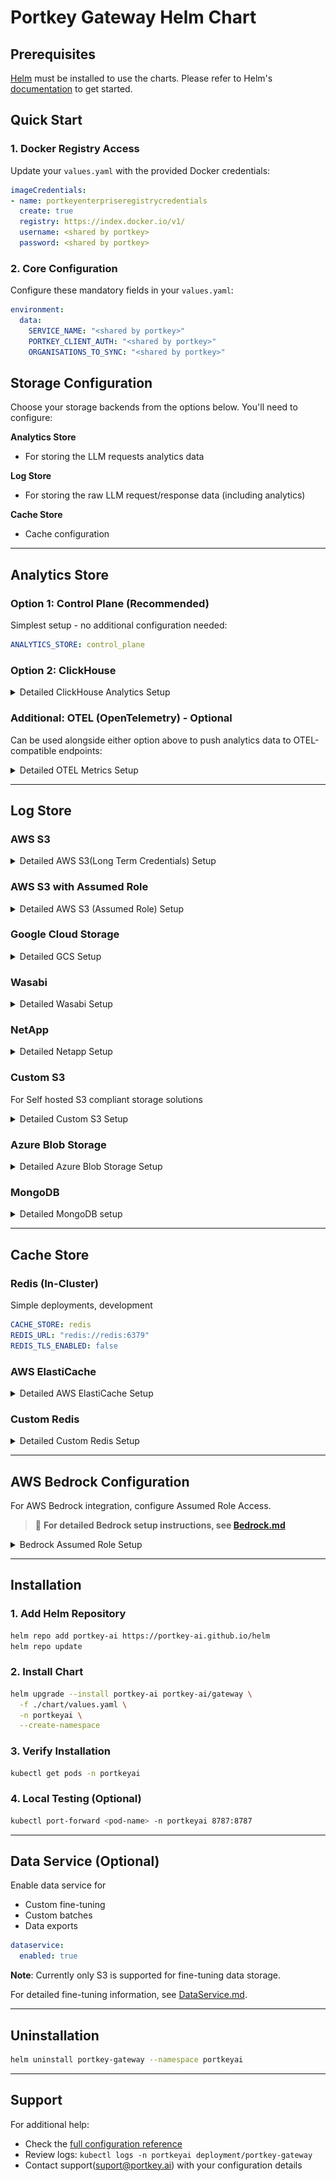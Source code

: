 # Portkey Gateway Helm Chart

## Prerequisites

[Helm](https://helm.sh) must be installed to use the charts. Please refer to Helm's [documentation](https://helm.sh/docs) to get started.

## Quick Start

### 1. Docker Registry Access
Update your `values.yaml` with the provided Docker credentials:

```yaml
imageCredentials:
- name: portkeyenterpriseregistrycredentials
  create: true
  registry: https://index.docker.io/v1/
  username: <shared by portkey>
  password: <shared by portkey>
```

### 2. Core Configuration
Configure these mandatory fields in your `values.yaml`:

```yaml
environment:
  data:
    SERVICE_NAME: "<shared by portkey>"
    PORTKEY_CLIENT_AUTH: "<shared by portkey>"
    ORGANISATIONS_TO_SYNC: "<shared by portkey>"
```

## Storage Configuration

Choose your storage backends from the options below. You'll need to configure: 

**Analytics Store**
- For storing the LLM requests analytics data

**Log Store** 
- For storing the raw LLM request/response data (including analytics)

**Cache Store**
- Cache configuration

---

## Analytics Store

### Option 1: Control Plane (Recommended)
Simplest setup - no additional configuration needed:
```yaml
ANALYTICS_STORE: control_plane
```

### Option 2: ClickHouse
<details>
<summary>Detailed ClickHouse Analytics Setup</summary>

```yaml
ANALYTICS_STORE: clickhouse
ANALYTICS_STORE_ENDPOINT: "<shared by portkey>"
ANALYTICS_STORE_USER: "<shared by portkey>"
ANALYTICS_STORE_PASSWORD: "<shared by portkey>"
ANALYTICS_LOG_TABLE: "<shared by portkey>"
ANALYTICS_FEEDBACK_TABLE: "<shared by portkey>"
ANALYTICS_GENERATION_HOOKS_TABLE: "<shared by portkey>"
```
</details>

### Additional: OTEL (OpenTelemetry) - Optional
Can be used alongside either option above to push analytics data to OTEL-compatible endpoints:
<details>
<summary>Detailed OTEL Metrics Setup</summary>

```yaml
OTEL_PUSH_ENABLED: true
OTEL_ENDPOINT: "http://localhost:4318"
OTEL_RESOURCE_ATTRIBUTES: "ApplicationShortName=gateway,AssetId=12323"
```
</details>

---

## Log Store

### AWS S3
<details>
<summary> Detailed AWS S3(Long Term Credentials) Setup</summary>

```yaml
LOG_STORE: s3
LOG_STORE_REGION: "us-east-1"
LOG_STORE_ACCESS_KEY: "<AWS Access Key>"
LOG_STORE_SECRET_KEY: "<AWS Secret Key>"
LOG_STORE_GENERATIONS_BUCKET: "<AWS Bucket Name>"
```
</details>

### AWS S3 with Assumed Role
<details>
<summary>Detailed AWS S3 (Assumed Role) Setup</summary>

**Method 1: Long-term Credentials**
```yaml
LOG_STORE: s3_assume
LOG_STORE_REGION: "<AWS Bucket Region>"
LOG_STORE_ACCESS_KEY: "<shared by portkey>"
LOG_STORE_SECRET_KEY: "<shared by portkey>"
LOG_STORE_GENERATIONS_BUCKET: "<AWS Bucket Name>"
LOG_STORE_AWS_ROLE_ARN: "<role arn with bucket access>"
LOG_STORE_AWS_EXTERNAL_ID: "<external id from trust relationship>"
```

**Setup Steps:**
1. Create IAM role with S3 permissions (LOG_STORE_AWS_ROLE_ARN)
2. Set trust relationship with Portkey account
3. Use external ID for security

**AWS Role Setup**

IAM Policy for S3 Access:
```json
{
  "Version": "2012-10-17",
  "Statement": [
    {
      "Effect": "Allow",
      "Action": ["s3:GetObject", "s3:PutObject"],
      "Resource": ["arn:aws:s3:::<LOG_STORE_GENERATIONS_BUCKET>", "arn:aws:s3:::<LOG_STORE_GENERATIONS_BUCKET>/*"]
    }
  ]
}
```

Trust Relationship:
```json
{
  "Version": "2012-10-17",
  "Statement": [
    {
      "Effect": "Allow",
      "Principal": {
        "AWS": "<arn_shared_by_portkey>"
      },
      "Action": "sts:AssumeRole",
      "Condition": {
        "StringEquals": {
          "sts:ExternalId": "<LOG_STORE_AWS_EXTERNAL_ID>"
        }
      }
    }
  ]
}
```

**Method 2: EKS IRSA**
```yaml
LOG_STORE: s3_assume
LOG_STORE_REGION: "<AWS Bucket Region>"
LOG_STORE_GENERATIONS_BUCKET: "<AWS Bucket Name>"
```

**Method 3: EC2 Instance Metadata (IMDS)**
```yaml
LOG_STORE: s3_assume
LOG_STORE_REGION: "us-east-1"
LOG_STORE_GENERATIONS_BUCKET: "<AWS Bucket Name>"
AWS_IMDS_V1: true  # Only if using IMDS v1
```
</details>

### Google Cloud Storage
<details>
<summary>Detailed GCS Setup</summary>

- Only the s3 interoperable way of gcs is supported currently.
- Access Key can be generated as mentioned here -
  1. https://cloud.google.com/storage/docs/interoperability
  2. https://cloud.google.com/storage/docs/authentication/hmackeys
- Cloud Storage -> Settings -> Interopability -> Access keys for service accounts -> Create Key for Service Accounts

```yaml
LOG_STORE: gcs
LOG_STORE_REGION: "<GCP Region>"
LOG_STORE_ACCESS_KEY: "<GCP hmac key>"
LOG_STORE_SECRET_KEY: "<GCP hmac secret>"
LOG_STORE_GENERATIONS_BUCKET: "<GCP Bucket Name>"
```
</details>

### Wasabi
<details>
<summary>Detailed Wasabi Setup</summary>

```yaml
LOG_STORE: wasabi
LOG_STORE_REGION: "<Wasabi Region>"
LOG_STORE_ACCESS_KEY: "<Wasabi Access Key>"
LOG_STORE_SECRET_KEY: "<Wasabi Secret Key>"
LOG_STORE_GENERATIONS_BUCKET: "<Wasabi Bucket Name>"
```
</details>

### NetApp
<details>
<summary>Detailed Netapp Setup</summary>

```yaml
LOG_STORE: netapp
LOG_STORE_REGION: "<Netapp Region>"
LOG_STORE_ACCESS_KEY: "<Netapp Access Key>"
LOG_STORE_SECRET_KEY: "<Netapp Secret Key>"
LOG_STORE_BASEPATH: "<Netapp Base Path Including Bucket Name>"
```
</details>

### Custom S3
For Self hosted S3 compliant storage solutions
<details>
<summary>Detailed Custom S3 Setup</summary>

```yaml
LOG_STORE: s3_custom
LOG_STORE_REGION: "<Custom S3 Region>"
LOG_STORE_ACCESS_KEY: "<Custom S3 Access Key>"
LOG_STORE_SECRET_KEY: "<Custom S3 Secret Key>"
LOG_STORE_BASEPATH: "<Custom S3 Base Path Including Bucket Name>"
```
</details>

### Azure Blob Storage
<details>
<summary>Detailed Azure Blob Storage Setup</summary>

**With Storage Key:**
```yaml
LOG_STORE: azure
AZURE_STORAGE_ACCOUNT: "<Azure Storage Account>"
AZURE_STORAGE_KEY: "<Azure Storage Key>" # not required for managed or entra
AZURE_STORAGE_CONTAINER: "<Azure Storage Container>"
```

**With Managed Identity:**
```yaml
LOG_STORE: azure
AZURE_AUTH_MODE: managed
AZURE_STORAGE_ACCOUNT: "<Azure Storage Account>"
AZURE_STORAGE_CONTAINER: "<Azure Storage Container>"
AZURE_MANAGED_CLIENT_ID: "<Azure Managed Client Id>"  # Only for multiple identities
```

**With Entra Identity:**
```yaml
LOG_STORE: azure
AZURE_AUTH_MODE: entra
AZURE_STORAGE_ACCOUNT: "<Azure Storage Account>"
AZURE_STORAGE_CONTAINER: "<Azure Storage Container>"
AZURE_ENTRA_CLIENT_ID: "<Azure Entra Client Id>"
AZURE_ENTRA_CLIENT_SECRET: "<Azure Entra Client Secret>"
AZURE_ENTRA_TENANT_ID: "<Azure Entra Tenant Id>"
```
</details>

### MongoDB
<details>
<summary>Detailed MongoDB setup</summary>

**Simple Setup**
```yaml
LOG_STORE: mongo
MONGO_DB_CONNECTION_URL: "mongodb://user:pass@host:port/db"
MONGO_DATABASE: "<Mongo DB>"
MONGO_COLLECTION_NAME: "<Mongo Collection>"
MONGO_GENERATION_HOOKS_COLLECTION_NAME: "<Mongo Collection for Hooks>"
```

**For PEM file authentication:**
1. Add your PEM file to `resources-config.yaml`
2. Configure volume mounting in `values.yaml`:
```yaml
volumes:
- name: shared-folder
  configMap:
    name: resource-config
volumeMounts:
- name: shared-folder
  mountPath: /etc/shared/document_db.pem
  subPath: document_db.pem
```
</details>

---

## Cache Store

### Redis (In-Cluster)
Simple deployments, development

```yaml
CACHE_STORE: redis
REDIS_URL: "redis://redis:6379"
REDIS_TLS_ENABLED: false
```

### AWS ElastiCache
<details>
<summary>Detailed AWS ElastiCache Setup</summary>

```yaml
CACHE_STORE: aws-elastic-cache
REDIS_URL: "your-elasticache-endpoint"
REDIS_TLS_ENABLED: true
REDIS_MODE: cluster  # Only if using cluster mode
```
</details>

### Custom Redis
<details>
<summary>Detailed Custom Redis Setup</summary>

```yaml
CACHE_STORE: custom
REDIS_URL: "redis://<redis host>:<port>"
REDIS_TLS_ENABLED: false
```
</details>

---

## AWS Bedrock Configuration

For AWS Bedrock integration, configure Assumed Role Access. 

> 📖 **For detailed Bedrock setup instructions, see [Bedrock.md](./docs/Bedrock.md)**

<details>
<summary>Bedrock Assumed Role Setup</summary>

### Quick Setup

**Required IAM Policy:**
```json
{
  "Version": "2012-10-17",
  "Statement": [
    {
      "Effect": "Allow",
      "Action": [
        "bedrock:InvokeModel",
        "bedrock:InvokeModelWithResponseStream"
      ],
      "Resource": "*"
    }
  ]
}
```

### Configuration Options

**With Long-term Credentials:**
```yaml
AWS_ASSUME_ROLE_ACCESS_KEY_ID: "<AWS Access Key>"
AWS_ASSUME_ROLE_SECRET_ACCESS_KEY: "<AWS Secret Key>"
AWS_ASSUME_ROLE_REGION: "<AWS Region>"
```

**With IRSA/IMDS:**
Use the same role configured for log storage.

### Virtual Key Setup
When creating Virtual Keys in Portkey, provide:
- **Bedrock AWS Role ARN**: Your Bedrock-enabled role ARN
- **Bedrock AWS External ID**: (optional) Your external ID
- **Bedrock AWS Region**: Your AWS region

![Bedrock Configuration](resources/bedrock.png)

</details>

---

## Installation

### 1. Add Helm Repository
```bash
helm repo add portkey-ai https://portkey-ai.github.io/helm
helm repo update
```

### 2. Install Chart
```bash
helm upgrade --install portkey-ai portkey-ai/gateway \
  -f ./chart/values.yaml \
  -n portkeyai \
  --create-namespace
```

### 3. Verify Installation
```bash
kubectl get pods -n portkeyai
```

### 4. Local Testing (Optional)
```bash
kubectl port-forward <pod-name> -n portkeyai 8787:8787
```

---

## Data Service (Optional)

Enable data service for 
- Custom fine-tuning 
- Custom batches
- Data exports

```yaml
dataservice:
  enabled: true
```

**Note**: Currently only S3 is supported for fine-tuning data storage.

For detailed fine-tuning information, see [DataService.md](./docs/DataService.md).

---

## Uninstallation

```bash
helm uninstall portkey-gateway --namespace portkeyai
```

---

## Support

For additional help:
- Check the [full configuration reference](values.yaml)
- Review logs: `kubectl logs -n portkeyai deployment/portkey-gateway`
- Contact support(suport@portkey.ai) with your configuration details
